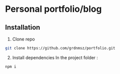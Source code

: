 # Personal portfolio/blog
## Installation
1. Clone repo

```bash
git clone https://github.com/grdnmsz/portfolio.git
```

2. Install dependencies
In the project folder : 
```bash
npm i
```

